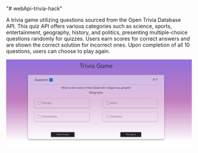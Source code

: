 "# webApi-trivia-hack" 

A trivia game utilizing questions sourced from the Open Trivia Database API. This quiz API offers various categories such as science, sports, entertainment, geography, history, and politics, presenting multiple-choice questions randomly for quizzes. Users earn scores for correct answers and are shown the correct solution for incorrect ones. Upon completion of all 10 questions, users can choose to play again.

![trivia](image.png)